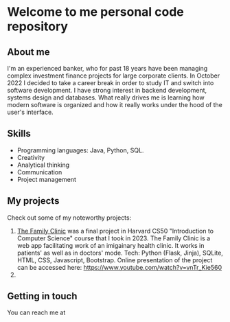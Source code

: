 # Welcome to me personal code repository
## About me
I'm an experienced banker, who for past 18 years have been managing complex investment finance projects for large corporate clients. 
In October 2022 I decided to take a career break in order to study IT and switch into software development. I have strong interest in backend development, systems design and databases. 
What really drives me is learning how modern software is organized and how it really works under the hood of the user's interface.

## Skills
- Programming languages: Java, Python, SQL.
- Creativity
- Analytical thinking
- Communication
- Project management

## My projects
Check out some of my noteworthy projects:
1. [The Family Clinic](https://github.com/jhwozniak/Harvard-CS50/tree/main/project) was a final project in Harvard CS50 "Introduction to Computer Science" course that I took in 2023.  The Family Clinic is a web app facilitating work of an imigainary health clinic. It works in patients' as well as in doctors' mode. Tech: Python (Flask, Jinja), SQLite, HTML, CSS, Javascript, Bootstrap. Online presentation of the project can be accessed here: https://www.youtube.com/watch?v=vnTr_Kie560  
2. 
 




## Getting in touch
You can reach me at




